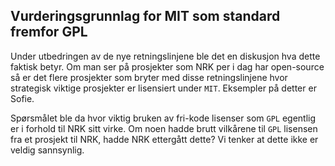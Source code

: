 ## Vurderingsgrunnlag for MIT som standard fremfor GPL

 Under utbedringen av de nye retningslinjene ble det en diskusjon hva dette faktisk betyr. Om man ser på prosjekter som NRK per i dag har open-source så er det flere prosjekter som bryter med disse retningslinjene hvor strategisk viktige prosjekter er lisensiert under `MIT`. Eksempler på detter er Sofie.

 Spørsmålet ble da hvor viktig bruken av fri-kode lisenser som `GPL` egentlig er i forhold til NRK sitt virke. Om noen hadde brutt vilkårene til `GPL` lisensen fra et prosjekt til NRK, hadde NRK ettergått dette? Vi tenker at dette ikke er veldig sannsynlig.
